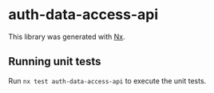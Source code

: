 # auth-data-access-api

This library was generated with [Nx](https://nx.dev).

## Running unit tests

Run `nx test auth-data-access-api` to execute the unit tests.
